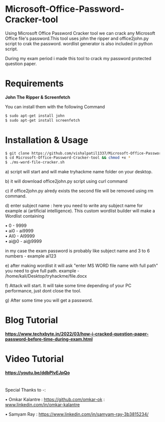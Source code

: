 # Microsoft-Office-Password-Cracker-tool
Using Microsoft Office Password Cracker tool we can crack any Microsoft Office file's password.This tool uses john the ripper and office2john.py script to crak the password. wordlist generator is also included in python script.


During my exam period i made this tool to crack my password protected question paper.


# Requirements

**John The Ripper & Screenfetch**

You can install them with the following Command

``` bash
$ sudo apt-get install john
$ sudo apt-get install screenfetch
```


# Installation & Usage

``` bash
$ git clone https://github.com/vishalpatil1337/Microsoft-Office-Password-Cracker-tool.git
$ cd Microsoft-Office-Password-Cracker-tool && chmod +x *
$ ./ms-word-file-cracker.sh       
```
   a) script will start and will make tryhackme name folder on your desktop. 
   
   b) it will download office2john.py script using curl command
   
   c) if office2john.py alredy exists the second file will be removed using rm command.


   d) enter subject name : here you need to write any subject name for example ai (artificial intelligence). 
      This custom wordlist builder will make a Wordlist containing   
      
   •	0 - 9999  
   •	ai0 - ai9999  
   •	AI0 - AI9999  
   •	ai@0 - ai@9999

   in my case the exam password is probably like subject name and 3 to 6 numbers - example ai123  
                                
 
   e) after making wordlist it will ask "enter MS WORD file name with full path"
                                you need to give full path. example - /home/kali/Desktop/tryhackme/file.docx
  
  
   f) Attack will start. It will take some time depending of your PC performance, just dont close the tool. 


   g) After some time you will get a password. 
  
  
  # Blog Tutorial
  
**https://www.techxbyte.in/2022/03/how-i-cracked-question-paper-password-before-time-during-exam.html**
  
  # Video Tutorial

**https://youtu.be/ddbPlvEJpQo**




#



Special Thanks to -: 

   •	Omkar Kalantre  :   https://github.com/omkar-ok :  www.linkedin.com/in/omkar-kalantre
   
   •	Samyam Ray      :   https://www.linkedin.com/in/samyam-ray-3b3815234/

